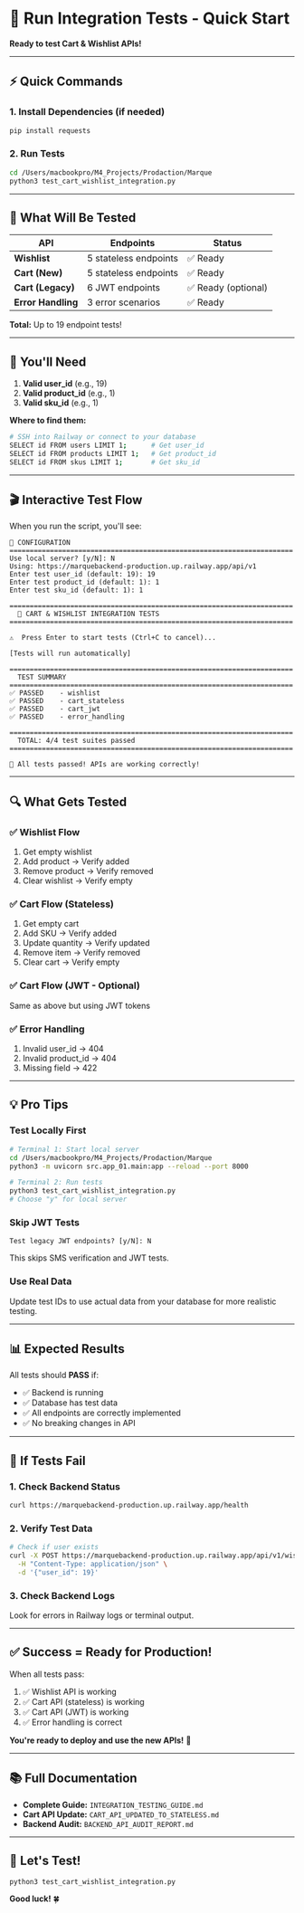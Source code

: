 # 🚀 Run Integration Tests - Quick Start

**Ready to test Cart & Wishlist APIs!**

---

## ⚡ Quick Commands

### 1. Install Dependencies (if needed)

```bash
pip install requests
```

### 2. Run Tests

```bash
cd /Users/macbookpro/M4_Projects/Prodaction/Marque
python3 test_cart_wishlist_integration.py
```

---

## 🎯 What Will Be Tested

| API                | Endpoints             | Status              |
| ------------------ | --------------------- | ------------------- |
| **Wishlist**       | 5 stateless endpoints | ✅ Ready            |
| **Cart (New)**     | 5 stateless endpoints | ✅ Ready            |
| **Cart (Legacy)**  | 6 JWT endpoints       | ✅ Ready (optional) |
| **Error Handling** | 3 error scenarios     | ✅ Ready            |

**Total:** Up to 19 endpoint tests!

---

## 📝 You'll Need

1. **Valid user_id** (e.g., 19)
2. **Valid product_id** (e.g., 1)
3. **Valid sku_id** (e.g., 1)

**Where to find them:**

```bash
# SSH into Railway or connect to your database
SELECT id FROM users LIMIT 1;      # Get user_id
SELECT id FROM products LIMIT 1;   # Get product_id
SELECT id FROM skus LIMIT 1;       # Get sku_id
```

---

## 🎬 Interactive Test Flow

When you run the script, you'll see:

```
🔧 CONFIGURATION
======================================================================
Use local server? [y/N]: N
Using: https://marquebackend-production.up.railway.app/api/v1
Enter test user_id (default: 19): 19
Enter test product_id (default: 1): 1
Enter test sku_id (default: 1): 1

======================================================================
  🧪 CART & WISHLIST INTEGRATION TESTS
======================================================================

⚠️  Press Enter to start tests (Ctrl+C to cancel)...

[Tests will run automatically]

======================================================================
  TEST SUMMARY
======================================================================
✅ PASSED    - wishlist
✅ PASSED    - cart_stateless
✅ PASSED    - cart_jwt
✅ PASSED    - error_handling

======================================================================
  TOTAL: 4/4 test suites passed
======================================================================

🎉 All tests passed! APIs are working correctly!
```

---

## 🔍 What Gets Tested

### ✅ Wishlist Flow

1. Get empty wishlist
2. Add product → Verify added
3. Remove product → Verify removed
4. Clear wishlist → Verify empty

### ✅ Cart Flow (Stateless)

1. Get empty cart
2. Add SKU → Verify added
3. Update quantity → Verify updated
4. Remove item → Verify removed
5. Clear cart → Verify empty

### ✅ Cart Flow (JWT - Optional)

Same as above but using JWT tokens

### ✅ Error Handling

1. Invalid user_id → 404
2. Invalid product_id → 404
3. Missing field → 422

---

## 💡 Pro Tips

### Test Locally First

```bash
# Terminal 1: Start local server
cd /Users/macbookpro/M4_Projects/Prodaction/Marque
python3 -m uvicorn src.app_01.main:app --reload --port 8000

# Terminal 2: Run tests
python3 test_cart_wishlist_integration.py
# Choose "y" for local server
```

### Skip JWT Tests

```
Test legacy JWT endpoints? [y/N]: N
```

This skips SMS verification and JWT tests.

### Use Real Data

Update test IDs to use actual data from your database for more realistic testing.

---

## 📊 Expected Results

All tests should **PASS** if:

- ✅ Backend is running
- ✅ Database has test data
- ✅ All endpoints are correctly implemented
- ✅ No breaking changes in API

---

## 🐛 If Tests Fail

### 1. Check Backend Status

```bash
curl https://marquebackend-production.up.railway.app/health
```

### 2. Verify Test Data

```bash
# Check if user exists
curl -X POST https://marquebackend-production.up.railway.app/api/v1/wishlist/get \
  -H "Content-Type: application/json" \
  -d '{"user_id": 19}'
```

### 3. Check Backend Logs

Look for errors in Railway logs or terminal output.

---

## ✅ Success = Ready for Production!

When all tests pass:

1. ✅ Wishlist API is working
2. ✅ Cart API (stateless) is working
3. ✅ Cart API (JWT) is working
4. ✅ Error handling is correct

**You're ready to deploy and use the new APIs!** 🎉

---

## 📚 Full Documentation

- **Complete Guide:** `INTEGRATION_TESTING_GUIDE.md`
- **Cart API Update:** `CART_API_UPDATED_TO_STATELESS.md`
- **Backend Audit:** `BACKEND_API_AUDIT_REPORT.md`

---

## 🚀 Let's Test!

```bash
python3 test_cart_wishlist_integration.py
```

**Good luck!** 🍀
